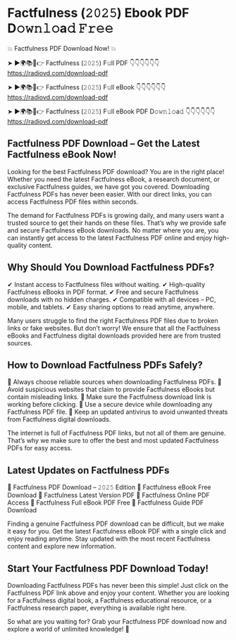 # Factfulness (𝟸𝟶𝟸𝟻) Ebook PDF D𝚘𝚠𝚗𝚕𝚘a𝚍 𝙵𝚛𝚎𝚎

💥 Factfulness PDF Download Now! 💥

➤ ►🌍📚📱👉 Factfulness (𝟸𝟶𝟸𝟻) F𝚞ll PDF 👇👇👇👇👇👇
https://radiovd.com/download-pdf

➤ ►🌍📚📱👉 Factfulness (𝟸𝟶𝟸𝟻) F𝚞ll eBook 👇👇👇👇👇👇
https://radiovd.com/download-pdf

➤ ►🌍📚📱👉 Factfulness (𝟸𝟶𝟸𝟻) F𝚞ll eBook PDF D𝚘𝚠𝚗𝚕𝚘a𝚍 👇👇👇👇👇👇
https://radiovd.com/download-pdf

## Factfulness PDF Download – Get the Latest Factfulness eBook Now!

Looking for the best Factfulness PDF download? You are in the right place! Whether you need the latest Factfulness eBook, a research document, or exclusive Factfulness guides, we have got you covered. Downloading Factfulness PDFs has never been easier. With our direct links, you can access Factfulness PDF files within seconds.

The demand for Factfulness PDFs is growing daily, and many users want a trusted source to get their hands on these files. That’s why we provide safe and secure Factfulness eBook downloads. No matter where you are, you can instantly get access to the latest Factfulness PDF online and enjoy high-quality content.

## Why Should You Download Factfulness PDFs?

✔ Instant access to Factfulness files without waiting.
✔ High-quality Factfulness eBooks in PDF format.
✔ Free and secure Factfulness downloads with no hidden charges.
✔ Compatible with all devices – PC, mobile, and tablets.
✔ Easy sharing options to read anytime, anywhere.

Many users struggle to find the right Factfulness PDF files due to broken links or fake websites. But don’t worry! We ensure that all the Factfulness eBooks and Factfulness digital downloads provided here are from trusted sources.

## How to Download Factfulness PDFs Safely?

📌 Always choose reliable sources when downloading Factfulness PDFs.
📌 Avoid suspicious websites that claim to provide Factfulness eBooks but contain misleading links.
📌 Make sure the Factfulness download link is working before clicking.
📌 Use a secure device while downloading any Factfulness PDF file.
📌 Keep an updated antivirus to avoid unwanted threats from Factfulness digital downloads.

The internet is full of Factfulness PDF links, but not all of them are genuine. That’s why we make sure to offer the best and most updated Factfulness PDFs for easy access.

## Latest Updates on Factfulness PDFs

🔹 Factfulness PDF Download – 𝟸𝟶𝟸𝟻 Edition
🔹 Factfulness eBook Free Download
🔹 Factfulness Latest Version PDF
🔹 Factfulness Online PDF Access
🔹 Factfulness Full eBook PDF Free
🔹 Factfulness Guide PDF Download

Finding a genuine Factfulness PDF download can be difficult, but we make it easy for you. Get the latest Factfulness eBook PDF with a single click and enjoy reading anytime. Stay updated with the most recent Factfulness content and explore new information.

## Start Your Factfulness PDF Download Today!

Downloading Factfulness PDFs has never been this simple! Just click on the Factfulness PDF link above and enjoy your content. Whether you are looking for a Factfulness digital book, a Factfulness educational resource, or a Factfulness research paper, everything is available right here.

So what are you waiting for? Grab your Factfulness PDF download now and explore a world of unlimited knowledge! 🚀